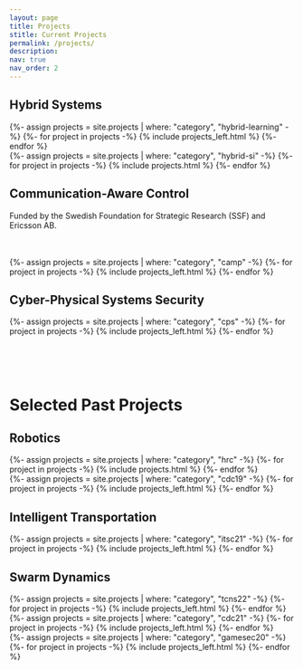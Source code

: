 ```yaml
---
layout: page
title: Projects
stitle: Current Projects
permalink: /projects/
description:
nav: true
nav_order: 2
---
```


<div class="projects">


<!--
<img src="/assets/giff/mavridis_research.gif" class=research onclick="window.open(this.src)" role="button">
-->

<h2 class="category">Hybrid Systems</h2>


<div class="container">
  <div class="row row-cols-0">
  {%- assign projects = site.projects | where: "category", "hybrid-learning" -%}
  {%- for project in projects -%}
    {% include projects_left.html %}
  {%- endfor %}
  </div>
</div>

<div class="container">
  <div class="row row-cols-0">
  {%- assign projects = site.projects | where: "category", "hybrid-si" -%}
  {%- for project in projects -%}
    {% include projects.html %}
  {%- endfor %}
  </div>
</div>


<h2 class="category">Communication-Aware Control</h2>

Funded by the Swedish Foundation for Strategic Research (SSF) and Ericsson AB.


<br>
<br>

<div class="container">
  <div class="row row-cols-0">
  {%- assign projects = site.projects | where: "category", "camp" -%}
  {%- for project in projects -%}
    {% include projects_left.html %}
  {%- endfor %}
  </div>
</div>





<h2 class="category">Cyber-Physical Systems Security</h2>

<div class="container">
  <div class="row row-cols-0">
  {%- assign projects = site.projects | where: "category", "cps" -%}
  {%- for project in projects -%}
    {% include projects_left.html %}
  {%- endfor %}
  </div>
</div>






<br><br><br>

<h1 class="category">Selected Past Projects</h1>










<h2 class="category">Robotics</h2>

<div class="container">
  <div class="row row-cols-0">
  {%- assign projects = site.projects | where: "category", "hrc" -%}
  {%- for project in projects -%}
    {% include projects.html %}
  {%- endfor %}
  </div>
</div>

<div class="container">
  <div class="row row-cols-0">
  {%- assign projects = site.projects | where: "category", "cdc19" -%}
  {%- for project in projects -%}
    {% include projects_left.html %}
  {%- endfor %}
  </div>
</div>




<h2 class="category">Intelligent Transportation</h2>

<div class="container">
  <div class="row row-cols-0">
  {%- assign projects = site.projects | where: "category", "itsc21" -%}
  {%- for project in projects -%}
    {% include projects_left.html %}
  {%- endfor %}
  </div>
</div>

<h2 class="category">Swarm Dynamics</h2>

<div class="container">
  <div class="row row-cols-0">
  {%- assign projects = site.projects | where: "category", "tcns22" -%}
  {%- for project in projects -%}
    {% include projects_left.html %}
  {%- endfor %}
  </div>
</div>

<div class="container">
  <div class="row row-cols-0">
  {%- assign projects = site.projects | where: "category", "cdc21" -%}
  {%- for project in projects -%}
    {% include projects_left.html %}
  {%- endfor %}
  </div>
</div>

<div class="container">
  <div class="row row-cols-0">
  {%- assign projects = site.projects | where: "category", "gamesec20" -%}
  {%- for project in projects -%}
    {% include projects_left.html %}
  {%- endfor %}
  </div>
</div>





</div>





